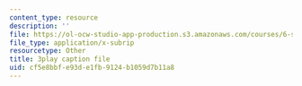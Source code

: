 ```yaml
---
content_type: resource
description: ''
file: https://ol-ocw-studio-app-production.s3.amazonaws.com/courses/6-s095-programming-for-the-puzzled-january-iap-2018/cf5e8bbfe93de1fb9124b1059d7b11a8_6FYk-3vt4FE.srt
file_type: application/x-subrip
resourcetype: Other
title: 3play caption file
uid: cf5e8bbf-e93d-e1fb-9124-b1059d7b11a8
---
```

